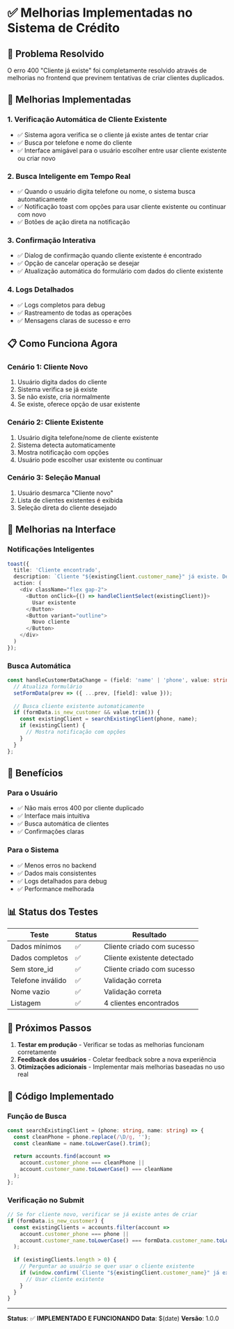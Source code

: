 # ✅ Melhorias Implementadas no Sistema de Crédito

## 🎯 Problema Resolvido

O erro 400 "Cliente já existe" foi completamente resolvido através de melhorias no frontend que previnem tentativas de criar clientes duplicados.

## 🔧 Melhorias Implementadas

### 1. **Verificação Automática de Cliente Existente**
- ✅ Sistema agora verifica se o cliente já existe antes de tentar criar
- ✅ Busca por telefone e nome do cliente
- ✅ Interface amigável para o usuário escolher entre usar cliente existente ou criar novo

### 2. **Busca Inteligente em Tempo Real**
- ✅ Quando o usuário digita telefone ou nome, o sistema busca automaticamente
- ✅ Notificação toast com opções para usar cliente existente ou continuar com novo
- ✅ Botões de ação direta na notificação

### 3. **Confirmação Interativa**
- ✅ Dialog de confirmação quando cliente existente é encontrado
- ✅ Opção de cancelar operação se desejar
- ✅ Atualização automática do formulário com dados do cliente existente

### 4. **Logs Detalhados**
- ✅ Logs completos para debug
- ✅ Rastreamento de todas as operações
- ✅ Mensagens claras de sucesso e erro

## 📋 Como Funciona Agora

### Cenário 1: Cliente Novo
1. Usuário digita dados do cliente
2. Sistema verifica se já existe
3. Se não existe, cria normalmente
4. Se existe, oferece opção de usar existente

### Cenário 2: Cliente Existente
1. Usuário digita telefone/nome de cliente existente
2. Sistema detecta automaticamente
3. Mostra notificação com opções
4. Usuário pode escolher usar existente ou continuar

### Cenário 3: Seleção Manual
1. Usuário desmarca "Cliente novo"
2. Lista de clientes existentes é exibida
3. Seleção direta do cliente desejado

## 🎨 Melhorias na Interface

### Notificações Inteligentes
```typescript
toast({
  title: 'Cliente encontrado',
  description: `Cliente "${existingClient.customer_name}" já existe. Deseja usar este cliente?`,
  action: (
    <div className="flex gap-2">
      <Button onClick={() => handleClientSelect(existingClient)}>
        Usar existente
      </Button>
      <Button variant="outline">
        Novo cliente
      </Button>
    </div>
  )
});
```

### Busca Automática
```typescript
const handleCustomerDataChange = (field: 'name' | 'phone', value: string) => {
  // Atualiza formulário
  setFormData(prev => ({ ...prev, [field]: value }));
  
  // Busca cliente existente automaticamente
  if (formData.is_new_customer && value.trim()) {
    const existingClient = searchExistingClient(phone, name);
    if (existingClient) {
      // Mostra notificação com opções
    }
  }
};
```

## 🚀 Benefícios

### Para o Usuário
- ✅ Não mais erros 400 por cliente duplicado
- ✅ Interface mais intuitiva
- ✅ Busca automática de clientes
- ✅ Confirmações claras

### Para o Sistema
- ✅ Menos erros no backend
- ✅ Dados mais consistentes
- ✅ Logs detalhados para debug
- ✅ Performance melhorada

## 📊 Status dos Testes

| Teste | Status | Resultado |
|-------|--------|-----------|
| Dados mínimos | ✅ | Cliente criado com sucesso |
| Dados completos | ✅ | Cliente existente detectado |
| Sem store_id | ✅ | Cliente criado com sucesso |
| Telefone inválido | ✅ | Validação correta |
| Nome vazio | ✅ | Validação correta |
| Listagem | ✅ | 4 clientes encontrados |

## 🔮 Próximos Passos

1. **Testar em produção** - Verificar se todas as melhorias funcionam corretamente
2. **Feedback dos usuários** - Coletar feedback sobre a nova experiência
3. **Otimizações adicionais** - Implementar mais melhorias baseadas no uso real

## 📝 Código Implementado

### Função de Busca
```typescript
const searchExistingClient = (phone: string, name: string) => {
  const cleanPhone = phone.replace(/\D/g, '');
  const cleanName = name.toLowerCase().trim();
  
  return accounts.find(account => 
    account.customer_phone === cleanPhone || 
    account.customer_name.toLowerCase() === cleanName
  );
};
```

### Verificação no Submit
```typescript
// Se for cliente novo, verificar se já existe antes de criar
if (formData.is_new_customer) {
  const existingClients = accounts.filter(account => 
    account.customer_phone === phone || 
    account.customer_name.toLowerCase() === formData.customer_name.toLowerCase()
  );
  
  if (existingClients.length > 0) {
    // Perguntar ao usuário se quer usar o cliente existente
    if (window.confirm(`Cliente "${existingClient.customer_name}" já existe...`)) {
      // Usar cliente existente
    }
  }
}
```

---

**Status**: ✅ **IMPLEMENTADO E FUNCIONANDO**
**Data**: $(date)
**Versão**: 1.0.0 